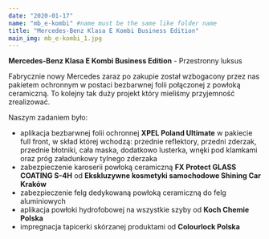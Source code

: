 ```yaml
---
date: "2020-01-17"
name: "mb_e-kombi" #name must be the same like folder name
title: "Mercedes-Benz Klasa E Kombi Business Edition"
main_img: mb_e-kombi_1.jpg
---
```


<p><strong>Mercedes-Benz Klasa E Kombi Business Edition</strong> - Przestronny luksus</p>
<p>Fabrycznie nowy Mercedes zaraz po zakupie został wzbogacony przez nas pakietem ochronnym w postaci bezbarwnej folii połączonej z powłoką ceramiczną. To kolejny tak duży projekt który mieliśmy przyjemność zrealizować.</p>
<p>Naszym zadaniem było:</p>
<ul>
    <li>aplikacja bezbarwnej folii ochronnej <strong>XPEL Poland Ultimate</strong> w pakiecie full front, w skład której wchodzą: przednie reflektory, przedni zderzak, przednie błotniki, cała maska, dodatkowo lusterka, wnęki pod klamkami oraz próg załadunkowy tylnego zderzaka</li>
    <li>zabezpieczenie karoserii powłoką ceramiczną <strong>FX Protect GLASS COATING S-4H</strong> od <strong>Ekskluzywne kosmetyki samochodowe Shining Car Kraków</strong></li>
    <li>zabezpieczenie felg dedykowaną powłoką ceramiczną do felg aluminiowych</li>
    <li>aplikacja powłoki hydrofobowej na wszystkie szyby od <strong>Koch Chemie Polska</strong></li>
    <li>impregnacja tapicerki skórzanej produktami od <strong>Colourlock Polska</strong></li>
</ul>